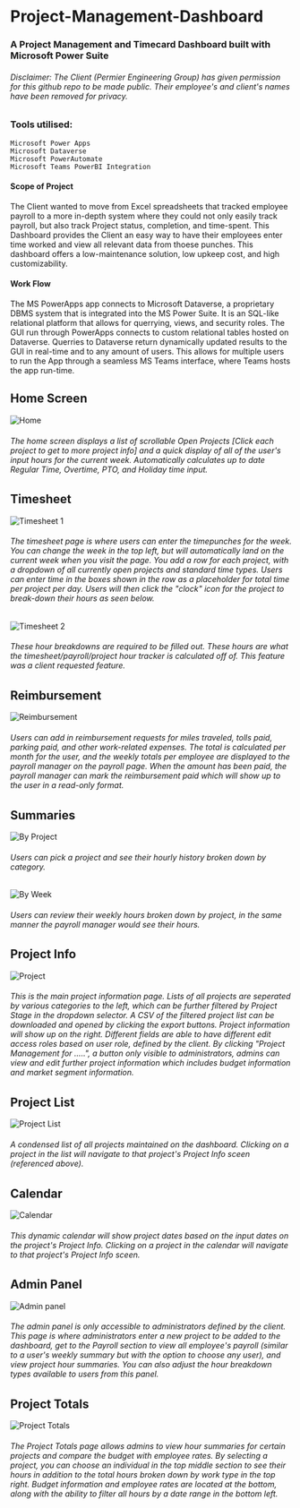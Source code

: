 # Project-Management-Dashboard
### A Project Management and Timecard Dashboard built with Microsoft Power Suite
###### Disclaimer: The Client (Permier Engineering Group) has given permission for this github repo to be made public. Their employee's and client's names have been removed for privacy.

### Tools utilised:
    Microsoft Power Apps
    Microsoft Dataverse
    Microsoft PowerAutomate
    Microsoft Teams PowerBI Integration

#### Scope of Project
The Client wanted to move from Excel spreadsheets that tracked employee payroll to a more in-depth system where they could not only easily track payroll, but also track Project status, completion, and time-spent. This Dashboard provides the Client an easy way to have their employees enter time worked and view all relevant data from thoese punches. This dashboard offers a low-maintenance solution, low upkeep cost, and high customizability.


#### Work Flow
The MS PowerApps app connects to Microsoft Dataverse, a proprietary DBMS system that is integrated into the MS Power Suite. It is an SQL-like relational platform that allows for querrying, views, and security roles. The GUI run through PowerApps connects to custom relational tables hosted on Dataverse. Querries to Dataverse return dynamically updated results to the GUI in real-time and to any amount of users. This allows for multiple users to run the App through a seamless MS Teams interface, where Teams hosts the app run-time.

## Home Screen
![Home](https://user-images.githubusercontent.com/29099473/203427140-76321a1f-c7c2-4e75-a0ef-7c4195e95317.png)

###### The home screen displays a list of scrollable Open Projects [Click each project to get to more project info] and a quick display of all of the user's input hours for the current week. Automatically calculates up to date Regular Time, Overtime, PTO, and Holiday time input.

## Timesheet
![Timesheet 1](https://user-images.githubusercontent.com/29099473/203427177-151e6d07-345a-46f6-a38f-876ec679814f.png)

###### The timesheet page is where users can enter the timepunches for the week. You can change the week in the top left, but will automatically land on the current week when you visit the page. You add a row for each project, with a dropdown of all currently open projects and standard time types. Users can enter time in the boxes shown in the row as a placeholder for total time per project per day. Users will then click the "clock" icon for the project to break-down their hours as seen below.
![Timesheet 2](https://user-images.githubusercontent.com/29099473/203427206-8f07920c-ffad-4399-af11-bc4dfb4e7d8a.png)

###### These hour breakdowns are required to be filled out. These hours are what the timesheet/payroll/project hour tracker is calculated off of. This feature was a client requested feature.

## Reimbursement
![Reimbursement](https://user-images.githubusercontent.com/29099473/203427236-b128caa3-1d06-4dd5-b8bf-606199fa5f34.png)

###### Users can add in reimbursement requests for miles traveled, tolls paid, parking paid, and other work-related expenses. The total is calculated per month for the user, and the weekly totals per employee are displayed to the payroll manager on the payroll page. When the amount has been paid, the payroll manager can mark the reimbursement paid which will show up to the user in a read-only format.

## Summaries
![By Project](https://user-images.githubusercontent.com/29099473/203427283-7ae0be7e-bd88-429b-a46e-b18d3b902e50.png)

###### Users can pick a project and see their hourly history broken down by category.
![By Week](https://user-images.githubusercontent.com/29099473/203427312-eb848b60-b994-467e-a7c8-12ac998b0de5.png)

###### Users can review their weekly hours broken down by project, in the same manner the payroll manager would see their hours.

## Project Info
![Project](https://user-images.githubusercontent.com/29099473/203427331-75c888d9-5263-49ea-95ce-dab53660beb2.png)

###### This is the main project information page. Lists of all projects are seperated by various categories to the left, which can be further filtered by Project Stage in the dropdown selector. A CSV of the filtered project list can be downloaded and opened by clicking the export buttons. Project information will show up on the right. Different fields are able to have different edit access roles based on user role, defined by the client. By clicking "Project Management for .....", a button only visible to administrators, admins can view and edit further project information which includes budget information and market segment information.

## Project List
![Project List](https://user-images.githubusercontent.com/29099473/203427361-75b51298-d4a6-4b4f-8062-1e086b60452a.png)

###### A condensed list of all projects maintained on the dashboard. Clicking on a project in the list will navigate to that project's Project Info sceen (referenced above).

## Calendar
![Calendar](https://user-images.githubusercontent.com/29099473/203427389-17b7a499-eb83-46f3-b12b-4c24743189cc.png)

###### This dynamic calendar will show project dates based on the input dates on the project's Project Info. Clicking on a project in the calendar will navigate to that project's Project Info sceen.

## Admin Panel
![Admin panel](https://user-images.githubusercontent.com/29099473/203427402-6aa56850-de83-41a3-a616-a101c80334bc.png)

###### The admin panel is only accessible to administrators defined by the client. This page is where administrators enter a new project to be added to the dashboard, get to the Payroll section to view all employee's payroll (similar to a user's weekly summary but with the option to choose any user), and view project hour summaries. You can also adjust the hour breakdown types available to users from this panel.

## Project Totals
![Project Totals](https://user-images.githubusercontent.com/29099473/203427439-396887fd-0652-4898-8faf-77be97009f46.png)

###### The Project Totals page allows admins to view hour summaries for certain projects and compare the budget with employee rates. By selecting a project, you can choose an individual in the top middle section to see their hours in addition to the total hours broken down by work type in the top right. Budget information and employee rates are located at the bottom, along with the ability to filter all hours by a date range in the bottom left.
